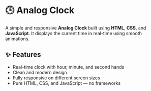 # 🕒 Analog Clock

A simple and responsive **Analog Clock** built using **HTML**, **CSS**, and **JavaScript**. It displays the current time in real-time using smooth animations.

## ✨ Features

- Real-time clock with hour, minute, and second hands
- Clean and modern design
- Fully responsive on different screen sizes
- Pure HTML, CSS, and JavaScript — no frameworks
